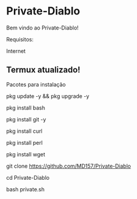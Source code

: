 # Private-Diablo

Bem vindo ao Private-Diablo!

Requisitos:

Internet

Termux atualizado!
------------------------------------------

Pacotes para instalação 

pkg update -y && pkg upgrade -y

pkg install bash

pkg install git -y

pkg install curl

pkg install perl

pkg install wget

git clone https://github.com/MD157/Private-Diablo

cd Private-Diablo 

bash private.sh 

